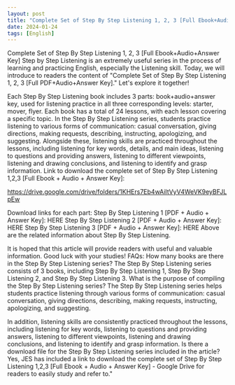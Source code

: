 ```yaml
---
layout: post
title: "Complete Set of Step By Step Listening 1, 2, 3 [Full Ebook+Audio+Answer Key]"
date: 2024-01-24
tags: [English]
---
```

Complete Set of Step By Step Listening 1, 2, 3 [Full Ebook+Audio+Answer Key]
Step by Step Listening is an extremely useful series in the process of learning and practicing English, especially the Listening skill. Today, we will introduce to readers the content of "Complete Set of Step By Step Listening 1, 2, 3 [Full PDF+Audio+Answer Key]." Let's explore it together! 

<!--more-->

Each Step By Step Listening book includes 3 parts: book+audio+answer key, used for listening practice in all three corresponding levels: starter, mover, flyer. Each book has a total of 24 lessons, with each lesson covering a specific topic. In the Step By Step Listening series, students practice listening to various forms of communication: casual conversation, giving directions, making requests, describing, instructing, apologizing, and suggesting. Alongside these, listening skills are practiced throughout the lessons, including listening for key words, details, and main ideas, listening to questions and providing answers, listening to different viewpoints, listening and drawing conclusions, and listening to identify and grasp information. Link to download the complete set of Step By Step Listening 1,2,3 [Full Ebook + Audio + Answer Key]: 

<p><a href="https://drive.google.com/drive/folders/1KHErs7Eb4wAiItVyV4WeVK9eyBFJLpEw">https://drive.google.com/drive/folders/1KHErs7Eb4wAiItVyV4WeVK9eyBFJLpEw</a></p>

Download links for each part: Step By Step Listening 1 [PDF + Audio + Answer Key]: HERE Step By Step Listening 2 [PDF + Audio + Answer Key]: HERE Step By Step Listening 3 [PDF + Audio + Answer Key]: HERE Above are the related information about Step By Step Listening. 

It is hoped that this article will provide readers with useful and valuable information. Good luck with your studies! FAQs: How many books are there in the Step By Step Listening series? The Step By Step Listening series consists of 3 books, including Step By Step Listening 1, Step By Step Listening 2, and Step By Step Listening 3. What is the purpose of compiling the Step By Step Listening series? The Step By Step Listening series helps students practice listening through various forms of communication: casual conversation, giving directions, describing, making requests, instructing, apologizing, and suggesting. 

In addition, listening skills are consistently practiced throughout the lessons, including listening for key words, listening to questions and providing answers, listening to different viewpoints, listening and drawing conclusions, and listening to identify and grasp information. Is there a download file for the Step By Step Listening series included in the article? Yes, JES has included a link to download the complete set of Step By Step Listening 1,2,3 [Full Ebook + Audio + Answer Key] - Google Drive for readers to easily study and refer to."
